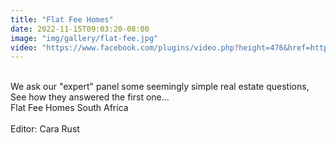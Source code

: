 ```yaml
---
title: "Flat Fee Homes"
date: 2022-11-15T09:03:20-08:00
image: "img/gallery/flat-fee.jpg"
video: "https://www.facebook.com/plugins/video.php?height=476&href=https%3A%2F%2Fwww.facebook.com%2FFlatFeeHomes%2Fvideos%2F190178995525503%2F&show_text=false&width=476&t=0"
---
```


\
We ask our "expert" panel some seemingly simple real estate questions, See how they answered the first one...
\
Flat Fee Homes South Africa
\
\
Editor: Cara Rust